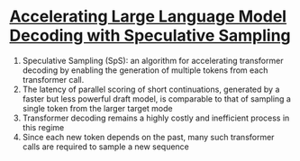 # [Accelerating Large Language Model Decoding with Speculative Sampling](https://arxiv.org/pdf/2302.01318)

1. Speculative Sampling (SpS): an algorithm for accelerating transformer decoding by enabling the generation of multiple tokens from each transformer call.
2. The latency of parallel scoring of short continuations, generated by a faster but less powerful draft model, is comparable to that of sampling a single token from the larger target mode
3. Transformer decoding remains a highly costly and inefficient process in this regime
4. Since each new token depends on the past, many such transformer calls are required to sample a new sequence
